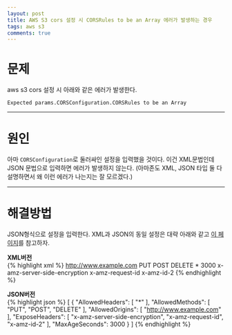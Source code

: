 ```yaml
---
layout: post
title: AWS S3 cors 설정 시 CORSRules to be an Array 에러가 발생하는 경우
tags: aws s3
comments: true
---
```


# 문제

aws s3 cors 설정 시 아래와 같은 에러가 발생한다.  

`Expected params.CORSConfiguration.CORSRules to be an Array`  

---

# 원인

아마 `CORSConfiguration`로 둘러싸인 설정을 입력했을 것이다. 이건 XML문법인데 JSON 문법으로 입력하면 에러가 발생하지 않는다. (아마존도 XML, JSON 타입 둘 다 설명하면서 왜 이런 에러가 나는지는 잘 모르겠다.)  

---

# 해결방법

JSON형식으로 설정을 입력한다. XML과 JSON의 동일 설정은 대략 아래와 같고 [이 페이지](https://docs.aws.amazon.com/AmazonS3/latest/dev/cors.html)를 참고하자.  

**XML버전**  
{% highlight xml %}
<CORSConfiguration>
 <CORSRule>
   <AllowedOrigin>http://www.example.com</AllowedOrigin>
   <AllowedMethod>PUT</AllowedMethod>
   <AllowedMethod>POST</AllowedMethod>
   <AllowedMethod>DELETE</AllowedMethod>
   <AllowedHeader>*</AllowedHeader>
  <MaxAgeSeconds>3000</MaxAgeSeconds>
  <ExposeHeader>x-amz-server-side-encryption</ExposeHeader>
  <ExposeHeader>x-amz-request-id</ExposeHeader>
  <ExposeHeader>x-amz-id-2</ExposeHeader>
 </CORSRule>
</CORSConfiguration>
{% endhighlight %}

**JSON버전**  
{% highlight json %}
[
    {
        "AllowedHeaders": [
            "*"
        ],
        "AllowedMethods": [
            "PUT",
            "POST",
            "DELETE"
        ],
        "AllowedOrigins": [
            "http://www.example.com"
        ],
        "ExposeHeaders": [
            "x-amz-server-side-encryption",
            "x-amz-request-id",
            "x-amz-id-2"
        ],
        "MaxAgeSeconds": 3000
    }
]
{% endhighlight %}


